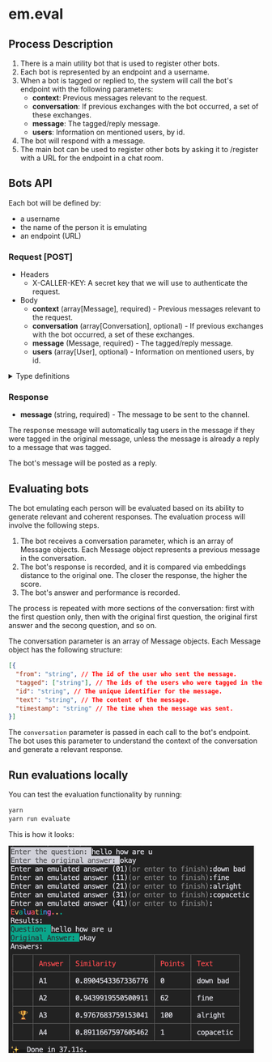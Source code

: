 # em.eval

## Process Description

1. There is a main utility bot that is used to register other bots.
2. Each bot is represented by an endpoint and a username.
3. When a bot is tagged or replied to, the system will call the bot's endpoint with the following parameters:
   - **context**: Previous messages relevant to the request.
   - **conversation**: If previous exchanges with the bot occurred, a set of these exchanges.
   - **message**: The tagged/reply message.
   - **users**: Information on mentioned users, by id.
4. The bot will respond with a message.
5. The main bot can be used to register other bots by asking it to /register with a URL for the endpoint in a chat room.

## Bots API

Each bot will be defined by:

- a username
- the name of the person it is emulating
- an endpoint (URL)

### Request [POST]

- Headers
  - X-CALLER-KEY: A secret key that we will use to authenticate the request.
- Body
  - **context** (array[Message], required) - Previous messages relevant to the request.
  - **conversation** (array[Conversation], optional) - If previous exchanges with the bot occurred, a set of these exchanges.
  - **message** (Message, required) - The tagged/reply message.
  - **users** (array[User], optional) - Information on mentioned users, by id.
  
<details>
  <summary>Type definitions</summary>

### Message (object)

- **from** (string, required) - The id of the user who sent the message, or "BOT" if the message was sent by the bot.
- **tagged** (array[string], optional) - The ids of the users who were tagged in the message.
- **id** (string, required) - The unique identifier for the message.
- **text** (string, required) - The content of the message.
- **timestamp** (string, required) - The time when the message was sent.

### Conversation (object)
- **id** (string, required) - The unique identifier for the conversation.
- **messages** (array[Message], required) - The messages in the conversation, ie all the tagged/reply messages from the channel, plus the bot's reply.

### User (object)
- **id** (string, required) - The unique identifier for the user.
- **username** (string, required) - The username of the user.

</details>

### Response

- **message** (string, required) - The message to be sent to the channel.

The response message will automatically tag users in the message if they were tagged in the original message, unless the message is already a reply to a message that was tagged.

The bot's message will be posted as a reply.

## Evaluating bots

The bot emulating each person will be evaluated based on its ability to generate relevant and coherent responses. The evaluation process will involve the following steps.

1. The bot receives a conversation parameter, which is an array of Message objects. Each Message object represents a previous message in the conversation.
2. The bot's response is recorded, and it is compared via embeddings distance to the original one. The closer the response, the higher the score.
3. The bot's answer and performance is recorded.

The process is repeated with more sections of the conversation: first with the first question only, then with the original first question, the original first answer and the secong question, and so on.

The conversation parameter is an array of Message objects. Each Message object has the following structure:

```json
[{
  "from": "string", // The id of the user who sent the message.
  "tagged": ["string"], // The ids of the users who were tagged in the message.
  "id": "string", // The unique identifier for the message.
  "text": "string", // The content of the message.
  "timestamp": "string" // The time when the message was sent.
}]
```

The `conversation` parameter is passed in each call to the bot's endpoint. The bot uses this parameter to understand the context of the conversation and generate a relevant response.

## Run evaluations locally

You can test the evaluation functionality by running:

```bash
yarn
yarn run evaluate
```

This is how it looks:

![Evaluation](docs/eval.png)
